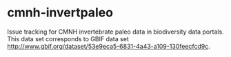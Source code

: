 # cmnh-invertpaleo
Issue tracking for CMNH invertebrate paleo data in biodiversity data portals. This data set corresponds to GBIF data set http://www.gbif.org/dataset/53e9eca5-6831-4a43-a109-130feecfcd9c.
